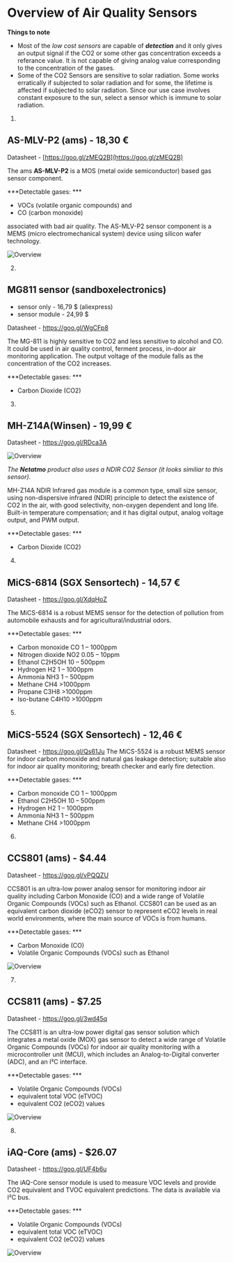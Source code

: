 # Overview of Air Quality Sensors

**Things to note**

- Most of the *low cost sensors* are capable of ***detection*** and it only gives an output signal if the CO2 or some other gas concentration exceeds a referance value. It is not capable of giving analog value corresponding to the concentration of the gases.
- Some of the CO2 Sensors are sensitive to solar radiation. Some works erratically if subjected to solar radiation and for some, the lifetime is affected if subjected to solar radiation. Since our use case involves constant exposure to the sun, select a sensor which is immune to solar radiation.

1.
## AS-MLV-P2 (ams) - 18,30 €
Datasheet - [https://goo.gl/zMEQ2B](https://goo.gl/zMEQ2B)

The ams **AS-MLV-P2** is a MOS (metal oxide semiconductor)
based gas sensor component.

***Detectable gases: ***
- VOCs (volatile
organic compounds) and
- CO (carbon monoxide)

associated with bad air quality. The AS-MLV-P2 sensor component is a MEMS (micro electromechanical system) device using silicon wafer technology.

![Overview](images/AS-MLV-P2.png)

2.


## MG811 sensor (sandboxelectronics)
- sensor only - 16,79 $ (aliexpress)
- sensor module - 24,99 $

Datasheet - https://goo.gl/WgCFp8

The MG-811 is highly sensitive to CO2 and less sensitive to alcohol and CO. It could be used in air quality control, ferment process, in-door air monitoring application. The output voltage of the module falls as the concentration of the CO2 increases.

***Detectable gases: ***
- Carbon Dioxide (CO2)

3.
## MH-Z14A(Winsen) - 19,99 €
Datasheet - https://goo.gl/RDca3A

![Overview](images/MH-Z14A.png)

*The* ***Netatmo*** *product also uses a NDIR CO2 Sensor (it looks similiar to this sensor).*

MH-Z14A NDIR Infrared gas module is a common type, small size sensor, using non-dispersive
infrared (NDIR) principle to detect the existence of CO2 in the air, with good selectivity, non-oxygen dependent and long life. Built-in temperature compensation; and it has digital output, analog voltage output, and PWM output.

***Detectable gases: ***
- Carbon Dioxide (CO2)

4.
## MiCS-6814 (SGX Sensortech) - 14,57 €
Datasheet - https://goo.gl/XdqHoZ

The MiCS-6814 is a robust MEMS sensor for the
detection of pollution from automobile exhausts and for
agricultural/industrial odors.

***Detectable gases: ***
- Carbon monoxide CO 1 – 1000ppm
- Nitrogen dioxide NO2 0.05 – 10ppm
- Ethanol C2H5OH 10 – 500ppm
- Hydrogen H2 1 – 1000ppm
- Ammonia NH3 1 – 500ppm
- Methane CH4 >1000ppm
- Propane C3H8 >1000ppm
- Iso-butane C4H10 >1000ppm

5.
## MiCS-5524 (SGX Sensortech) - 12,46 €
Datasheet - https://goo.gl/Qs61Ju
The MiCS-5524 is a robust MEMS sensor for indoor
carbon monoxide and natural gas leakage detection;
suitable also for indoor air quality monitoring; breath
checker and early fire detection.

***Detectable gases: ***
- Carbon monoxide CO 1 – 1000ppm
- Ethanol C2H5OH 10 – 500ppm
- Hydrogen H2 1 – 1000ppm
- Ammonia NH3 1 – 500ppm
- Methane CH4 >1000ppm

6.
## CCS801 (ams) - $4.44
Datasheet - https://goo.gl/vPQQZU


CCS801 is an ultra-low power analog sensor for monitoring
indoor air quality including Carbon Monoxide (CO) and a wide
range of Volatile Organic Compounds (VOCs) such as Ethanol.
CCS801 can be used as an equivalent carbon dioxide (eCO2)
sensor to represent eCO2 levels in real world environments,
where the main source of VOCs is from humans.

***Detectable gases: ***
- Carbon Monoxide (CO)
- Volatile Organic Compounds (VOCs) such as Ethanol

![Overview](images/CCS801.png)

7.

## CCS811 (ams) - $7.25
Datasheet - https://goo.gl/3wd45q

The CCS811 is an ultra-low power digital gas sensor solution
which integrates a metal oxide (MOX) gas sensor to detect a
wide range of Volatile Organic Compounds (VOCs) for indoor
air quality monitoring with a microcontroller unit (MCU), which
includes an Analog-to-Digital converter (ADC), and an I²C
interface.

***Detectable gases: ***
- Volatile Organic Compounds (VOCs)
- equivalent total VOC (eTVOC)
- equivalent CO2 (eCO2) values

![Overview](images/CCS811.png)

8.
## iAQ-Core (ams) - $26.07
Datasheet - https://goo.gl/UF4b6u

The iAQ-Core sensor module is used to measure VOC levels and
provide CO2 equivalent and TVOC equivalent predictions. The
data is available via I²C bus.

***Detectable gases: ***
- Volatile Organic Compounds (VOCs)
- equivalent total VOC (eTVOC)
- equivalent CO2 (eCO2) values

![Overview](images/iAQ-Core.png)
